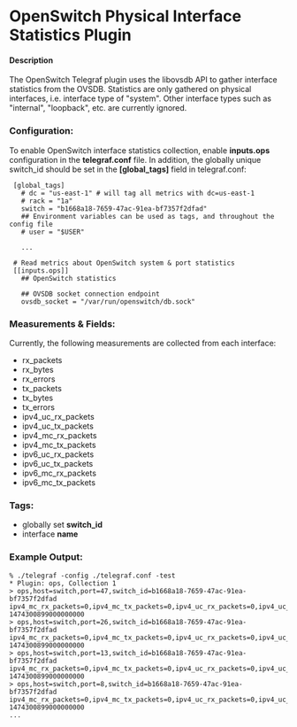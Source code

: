 # OpenSwitch Physical Interface Statistics Plugin

#### Description

The OpenSwitch Telegraf plugin uses the libovsdb API to gather interface statistics
from the OVSDB.  Statistics are only gathered on physical interfaces, i.e. interface
type of "system".  Other interface types such as "internal", "loopback", etc. are
currently ignored.

### Configuration:

To enable OpenSwitch interface statistics collection, enable **inputs.ops** configuration
in the **telegraf.conf** file.  In addition, the globally unique switch_id should be set
in the **[global_tags]** field in telegraf.conf:

```
 [global_tags]
   # dc = "us-east-1" # will tag all metrics with dc=us-east-1
   # rack = "1a"
   switch = "b1668a18-7659-47ac-91ea-bf7357f2dfad"
   ## Environment variables can be used as tags, and throughout the config file
   # user = "$USER"

   ...

 # Read metrics about OpenSwitch system & port statistics
 [[inputs.ops]]
   ## OpenSwitch statistics
 
   ## OVSDB socket connection endpoint
   ovsdb_socket = "/var/run/openswitch/db.sock"
````

### Measurements & Fields:

Currently, the following measurements are collected from each interface:

   - rx_packets
   - rx_bytes
   - rx_errors
   - tx_packets
   - tx_bytes
   - tx_errors
   - ipv4_uc_rx_packets
   - ipv4_uc_tx_packets
   - ipv4_mc_rx_packets
   - ipv4_mc_tx_packets
   - ipv6_uc_rx_packets
   - ipv6_uc_tx_packets
   - ipv6_mc_rx_packets
   - ipv6_mc_tx_packets

### Tags:

 - globally set **switch_id**
 - interface **name**

### Example Output:

```
% ./telegraf -config ./telegraf.conf -test
* Plugin: ops, Collection 1
> ops,host=switch,port=47,switch_id=b1668a18-7659-47ac-91ea-bf7357f2dfad ipv4_mc_rx_packets=0,ipv4_mc_tx_packets=0,ipv4_uc_rx_packets=0,ipv4_uc_tx_packets=0,ipv6_mc_rx_packets=0,ipv6_mc_tx_packets=0,ipv6_uc_rx_packets=0,ipv6_uc_tx_packets=0,rx_bytes=0,rx_errors=0,rx_packets=0,tx_bytes=0,tx_errors=0,tx_packets=0 1474300899000000000
> ops,host=switch,port=26,switch_id=b1668a18-7659-47ac-91ea-bf7357f2dfad ipv4_mc_rx_packets=0,ipv4_mc_tx_packets=0,ipv4_uc_rx_packets=0,ipv4_uc_tx_packets=0,ipv6_mc_rx_packets=0,ipv6_mc_tx_packets=0,ipv6_uc_rx_packets=0,ipv6_uc_tx_packets=0,rx_bytes=0,rx_errors=0,rx_packets=0,tx_bytes=0,tx_errors=0,tx_packets=0 1474300899000000000
> ops,host=switch,port=13,switch_id=b1668a18-7659-47ac-91ea-bf7357f2dfad ipv4_mc_rx_packets=0,ipv4_mc_tx_packets=0,ipv4_uc_rx_packets=0,ipv4_uc_tx_packets=0,ipv6_mc_rx_packets=0,ipv6_mc_tx_packets=0,ipv6_uc_rx_packets=0,ipv6_uc_tx_packets=0,rx_bytes=0,rx_errors=0,rx_packets=0,tx_bytes=0,tx_errors=0,tx_packets=0 1474300899000000000
> ops,host=switch,port=8,switch_id=b1668a18-7659-47ac-91ea-bf7357f2dfad ipv4_mc_rx_packets=0,ipv4_mc_tx_packets=0,ipv4_uc_rx_packets=0,ipv4_uc_tx_packets=0,ipv6_mc_rx_packets=0,ipv6_mc_tx_packets=0,ipv6_uc_rx_packets=0,ipv6_uc_tx_packets=0,rx_bytes=0,rx_errors=0,rx_packets=0,tx_bytes=0,tx_errors=0,tx_packets=0 1474300899000000000
...
```
